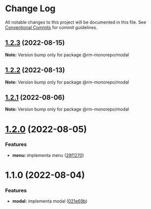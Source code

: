 # Change Log

All notable changes to this project will be documented in this file.
See [Conventional Commits](https://conventionalcommits.org) for commit guidelines.

## [1.2.3](https://github.com/RanielliMontagna/rm_monorepo/compare/@rm-monorepo/modal@1.2.2...@rm-monorepo/modal@1.2.3) (2022-08-15)

**Note:** Version bump only for package @rm-monorepo/modal

## [1.2.2](https://github.com/RanielliMontagna/rm_monorepo/compare/@rm-monorepo/modal@1.2.1...@rm-monorepo/modal@1.2.2) (2022-08-13)

**Note:** Version bump only for package @rm-monorepo/modal

## [1.2.1](https://github.com/RanielliMontagna/rm_monorepo/compare/@rm-monorepo/modal@1.2.0...@rm-monorepo/modal@1.2.1) (2022-08-06)

**Note:** Version bump only for package @rm-monorepo/modal

# [1.2.0](https://github.com/RanielliMontagna/rm_monorepo/compare/@rm-monorepo/modal@1.1.0...@rm-monorepo/modal@1.2.0) (2022-08-05)

### Features

- **menu:** implementa menu ([29f1270](https://github.com/RanielliMontagna/rm_monorepo/commit/29f12708be713226ba5f52f6f389c6825eb8c298))

# 1.1.0 (2022-08-04)

### Features

- **modal:** implementa modal ([021e69b](https://github.com/RanielliMontagna/rm_monorepo/commit/021e69b2af8737dcf42c89b914f39439e2d874bd))
